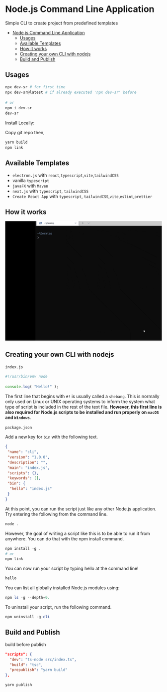 # Node.js Command Line Application

Simple CLI to create project from predefined templates

- [Node.js Command Line Application](#nodejs-command-line-application)
  - [Usages](#usages)
  - [Available Templates](#available-templates)
  - [How it works](#how-it-works)
  - [Creating your own CLI with nodejs](#creating-your-own-cli-with-nodejs)
  - [Build and Publish](#build-and-publish)

## Usages

```bash
npx dev-sr # for first time
npx dev-sr@latest # if already executed 'npx dev-sr' before

# or
npm i dev-sr
dev-sr
```

Install Locally:

Copy git repo then,

```sh
yarn build
npm link
```

## Available Templates

- `electron.js` with `react`,`typescript`,`vite`,`tailwindCSS`
- vanilla `typescript`
- `javaFX` with `Maven`
- `next.js` with  `typescript`, `tailwindCSS`
- `Create React App` with `typescript`, `tailwindCSS`,`vite`,`eslint`,`prettier`

## How it works

![gif](https://raw.githubusercontent.com/dev-SR/node-cli/main/cli.gif)

## Creating your own CLI with nodejs

 `index.js`

```javascript
#!/usr/bin/env node

console.log( "Hello!" );
```

The first line that begins with `#!` is usually called a `shebang`. This is normally only used on Linux or UNIX operating systems to inform the system what type of script is included in the rest of the text file. **However, this first line is also required for Node.js scripts to be installed and run properly on `macOS` and `Windows`**.

`package.json`

Add a new key for `bin` with the following text.

```json
{
 "name": "cli",
 "version": "1.0.0",
 "description": "",
 "main": "index.js",
 "scripts": {},
 "keywords": [],
 "bin": {
  "hello": "index.js"
 }
}

```

At this point, you can run the script just like any other Node.js application. Try entering the following from the command line.

```powershell
node .
```

However, the goal of writing a script like this is to be able to run it from anywhere. You can do that with the npm install command.

```powershell
npm install -g .
# or
npm link
```

You can now run your script by typing hello at the command line!

```powershell
hello
```

You can list all globally installed Node.js modules using:

```powershell
npm ls -g --depth=0.
```

To uninstall your script, run the following command.

```powershell
npm uninstall -g cli
```

## Build and Publish

build before publish

```json
"scripts": {
  "dev": "ts-node src/index.ts",
  "build": "tsc",
  "prepublish": "yarn build"
},
```

```sh
yarn publish
```

